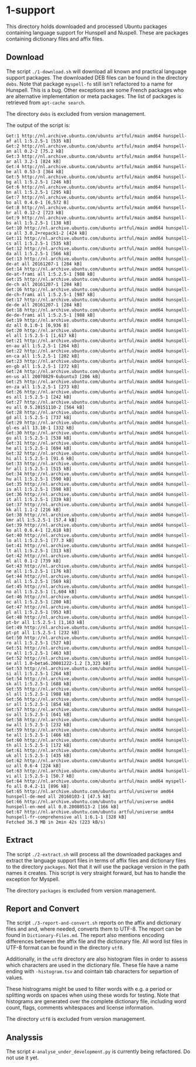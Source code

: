 # 1-support

This directory holds downloaded and processed Ubuntu packages containing language support for Hunspell and Nuspell. These are packages containing dictionary files and affix files.

## Download

The script `./1-download.sh` will download all known and practical language support packages. The downloaded DEB files can be found in the directory `debs`. Note that package `myspell-fo` still isn't refactored to a name for Hunspell. This is a bug. Other exceptions are some French packages who are alternative implementation or meta packages. The list of packages is retrieved from `apt-cache search`.

The directory `debs` is excluded from version management.

The output of the script is:

    Get:1 http://nl.archive.ubuntu.com/ubuntu artful/main amd64 hunspell-af all 1:5.2.5-1 [535 kB]
    Get:2 http://nl.archive.ubuntu.com/ubuntu artful/main amd64 hunspell-an all 0.2-2 [75.2 kB]
    Get:3 http://nl.archive.ubuntu.com/ubuntu artful/main amd64 hunspell-ar all 3.2-1 [824 kB]
    Get:4 http://nl.archive.ubuntu.com/ubuntu artful/main amd64 hunspell-be all 0.53-3 [364 kB] 
    Get:5 http://nl.archive.ubuntu.com/ubuntu artful/main amd64 hunspell-bg all 1:5.2.5-1 [246 kB]
    Get:6 http://nl.archive.ubuntu.com/ubuntu artful/main amd64 hunspell-bn all 1:5.2.5-1 [295 kB]
    Get:7 http://nl.archive.ubuntu.com/ubuntu artful/main amd64 hunspell-bo all 0.4.0-1 [6,572 B] 
    Get:8 http://nl.archive.ubuntu.com/ubuntu artful/main amd64 hunspell-br all 0.12-2 [723 kB] 
    Get:9 http://nl.archive.ubuntu.com/ubuntu artful/main amd64 hunspell-bs all 1:5.2.5-1 [138 kB]
    Get:10 http://nl.archive.ubuntu.com/ubuntu artful/main amd64 hunspell-ca all 3.0.2+repack1-2 [424 kB] 
    Get:11 http://nl.archive.ubuntu.com/ubuntu artful/main amd64 hunspell-cs all 1:5.2.5-1 [535 kB] 
    Get:12 http://nl.archive.ubuntu.com/ubuntu artful/main amd64 hunspell-da all 1:5.2.5-1 [566 kB] 
    Get:13 http://nl.archive.ubuntu.com/ubuntu artful/main amd64 hunspell-de-at all 20161207-1 [284 kB] 
    Get:14 http://nl.archive.ubuntu.com/ubuntu artful/main amd64 hunspell-de-at-frami all 1:5.2.5-1 [988 kB]
    Get:15 http://nl.archive.ubuntu.com/ubuntu artful/main amd64 hunspell-de-ch all 20161207-1 [284 kB] 
    Get:16 http://nl.archive.ubuntu.com/ubuntu artful/main amd64 hunspell-de-ch-frami all 1:5.2.5-1 [987 kB]
    Get:17 http://nl.archive.ubuntu.com/ubuntu artful/main amd64 hunspell-de-de all 20161207-1 [284 kB] 
    Get:18 http://nl.archive.ubuntu.com/ubuntu artful/main amd64 hunspell-de-de-frami all 1:5.2.5-1 [988 kB]
    Get:19 http://nl.archive.ubuntu.com/ubuntu artful/main amd64 hunspell-dz all 0.1.0-1 [6,936 B]
    Get:20 http://nl.archive.ubuntu.com/ubuntu artful/main amd64 hunspell-el all 1:5.2.5-1 [1,617 kB] 
    Get:21 http://nl.archive.ubuntu.com/ubuntu artful/main amd64 hunspell-en-au all 1:5.2.5-1 [264 kB]
    Get:22 http://nl.archive.ubuntu.com/ubuntu artful/main amd64 hunspell-en-ca all 1:5.2.5-1 [202 kB]
    Get:23 http://nl.archive.ubuntu.com/ubuntu artful/main amd64 hunspell-en-gb all 1:5.2.5-1 [272 kB]
    Get:24 http://nl.archive.ubuntu.com/ubuntu artful/main amd64 hunspell-en-us all 20070829-6ubuntu3 [206 kB]
    Get:25 http://nl.archive.ubuntu.com/ubuntu artful/main amd64 hunspell-en-za all 1:5.2.5-1 [273 kB]
    Get:26 http://nl.archive.ubuntu.com/ubuntu artful/main amd64 hunspell-es all 1:5.2.5-1 [242 kB] 
    Get:27 http://nl.archive.ubuntu.com/ubuntu artful/main amd64 hunspell-eu all 0.5.20151110-2 [564 kB]
    Get:28 http://nl.archive.ubuntu.com/ubuntu artful/main amd64 hunspell-gd all 1:5.2.5-1 [737 kB] 
    Get:29 http://nl.archive.ubuntu.com/ubuntu artful/main amd64 hunspell-gl-es all 13.10-1 [332 kB]
    Get:30 http://nl.archive.ubuntu.com/ubuntu artful/main amd64 hunspell-gu all 1:5.2.5-1 [538 kB] 
    Get:31 http://nl.archive.ubuntu.com/ubuntu artful/main amd64 hunspell-he all 1:5.2.5-1 [694 kB] 
    Get:32 http://nl.archive.ubuntu.com/ubuntu artful/main amd64 hunspell-hi all 1:5.2.5-1 [91.6 kB]
    Get:33 http://nl.archive.ubuntu.com/ubuntu artful/main amd64 hunspell-hr all 1:5.2.5-1 [515 kB] 
    Get:34 http://nl.archive.ubuntu.com/ubuntu artful/main amd64 hunspell-hu all 1:5.2.5-1 [590 kB] 
    Get:35 http://nl.archive.ubuntu.com/ubuntu artful/main amd64 hunspell-is all 1:5.2.5-1 [598 kB] 
    Get:36 http://nl.archive.ubuntu.com/ubuntu artful/main amd64 hunspell-it all 1:5.2.5-1 [339 kB] 
    Get:37 http://nl.archive.ubuntu.com/ubuntu artful/main amd64 hunspell-kk all 1.1-2 [216 kB] 
    Get:38 http://nl.archive.ubuntu.com/ubuntu artful/main amd64 hunspell-kmr all 1:5.2.5-1 [57.4 kB] 
    Get:39 http://nl.archive.ubuntu.com/ubuntu artful/main amd64 hunspell-ko all 0.6.4-1 [2,618 kB] 
    Get:40 http://nl.archive.ubuntu.com/ubuntu artful/main amd64 hunspell-lo all 1:5.2.5-1 [77.3 kB]
    Get:41 http://nl.archive.ubuntu.com/ubuntu artful/main amd64 hunspell-lt all 1:5.2.5-1 [313 kB] 
    Get:42 http://nl.archive.ubuntu.com/ubuntu artful/main amd64 hunspell-ml all 0.1-2 [739 kB] 
    Get:43 http://nl.archive.ubuntu.com/ubuntu artful/main amd64 hunspell-ne all 1:5.2.5-1 [176 kB] 
    Get:44 http://nl.archive.ubuntu.com/ubuntu artful/main amd64 hunspell-nl all 1:5.2.5-1 [569 kB] 
    Get:45 http://nl.archive.ubuntu.com/ubuntu artful/main amd64 hunspell-no all 1:5.2.5-1 [1,604 kB] 
    Get:46 http://nl.archive.ubuntu.com/ubuntu artful/main amd64 hunspell-oc all 1:5.2.5-1 [200 kB] 
    Get:47 http://nl.archive.ubuntu.com/ubuntu artful/main amd64 hunspell-pl all 1:5.2.5-1 [953 kB] 
    Get:48 http://nl.archive.ubuntu.com/ubuntu artful/main amd64 hunspell-pt-br all 1:5.2.5-1 [1,163 kB]
    Get:49 http://nl.archive.ubuntu.com/ubuntu artful/main amd64 hunspell-pt-pt all 1:5.2.5-1 [232 kB]
    Get:50 http://nl.archive.ubuntu.com/ubuntu artful/main amd64 hunspell-ro all 1:5.2.5-1 [527 kB] 
    Get:51 http://nl.archive.ubuntu.com/ubuntu artful/main amd64 hunspell-ru all 1:5.2.5-1 [463 kB] 
    Get:52 http://nl.archive.ubuntu.com/ubuntu artful/main amd64 hunspell-se all 1.0~beta6.20081222-1.2 [3,323 kB]
    Get:53 http://nl.archive.ubuntu.com/ubuntu artful/main amd64 hunspell-si all 1:5.2.5-1 [264 kB] 
    Get:54 http://nl.archive.ubuntu.com/ubuntu artful/main amd64 hunspell-sk all 1:5.2.5-1 [688 kB] 
    Get:55 http://nl.archive.ubuntu.com/ubuntu artful/main amd64 hunspell-sl all 1:5.2.5-1 [988 kB] 
    Get:56 http://nl.archive.ubuntu.com/ubuntu artful/main amd64 hunspell-sr all 1:5.2.5-1 [854 kB] 
    Get:57 http://nl.archive.ubuntu.com/ubuntu artful/main amd64 hunspell-sv all 1:5.2.5-1 [641 kB] 
    Get:58 http://nl.archive.ubuntu.com/ubuntu artful/main amd64 hunspell-sw all 1:5.2.5-1 [232 kB] 
    Get:59 http://nl.archive.ubuntu.com/ubuntu artful/main amd64 hunspell-te all 1:5.2.5-1 [466 kB] 
    Get:60 http://nl.archive.ubuntu.com/ubuntu artful/main amd64 hunspell-th all 1:5.2.5-1 [172 kB] 
    Get:61 http://nl.archive.ubuntu.com/ubuntu artful/main amd64 hunspell-uk all 1:5.2.5-1 [435 kB] 
    Get:62 http://nl.archive.ubuntu.com/ubuntu artful/main amd64 hunspell-uz all 0.6-4 [224 kB] 
    Get:63 http://nl.archive.ubuntu.com/ubuntu artful/main amd64 hunspell-vi all 1:5.2.5-1 [50.7 kB]
    Get:64 http://nl.archive.ubuntu.com/ubuntu artful/main amd64 myspell-fo all 0.4.2-11 [896 kB] 
    Get:65 http://nl.archive.ubuntu.com/ubuntu artful/universe amd64 hunspell-de-med all 20160103-1 [47.5 kB] 
    Get:66 http://nl.archive.ubuntu.com/ubuntu artful/universe amd64 hunspell-en-med all 0.0.20080513-2 [166 kB]
    Get:67 http://nl.archive.ubuntu.com/ubuntu artful/universe amd64 hunspell-fr-comprehensive all 1:6.1-1 [328 kB] 
    Fetched 36.3 MB in 2min 42s (223 kB/s) 

## Extract

The script `./2-extract.sh` will process all the downloaded packages and extract the language support files in terms of affix files and dictionary files to the directory `packages`. Not that it will use the package version in the path names it creates. This script is very straight forward, but has to handle the exception for Myspell.

The directory `packages` is excluded from version management.

## Report and Convert

The script `./3-report-and-convert.sh` reports on the affix and dictionary files and and, where needed, converts them to UTF-8. The report can be found in `Dictionary-Files.md`. The report also mentions encoding differences between the affix file and the dictionary file. All word list files in UTF-8 format can be found in the directory `utf8`.

Additionally, in the `utf8` directory are also histogram files in order to assess which characters are used in the dictionary file. These file have a name ending with `-histogram.tsv` and cointain tab characters for separtion of values.

These histrograms might be used to filter words with e.g. a period or splitting words on spaces when using these words for testing. Note that histograms are generated over the complete dictionary file, including word count, flags, comments whitespaces and license information.

The directory `utf8` is excluded from version management.

## Analyssis

The script `4-analyse_under_development.py` is currently being refactored. Do not use it yet.
